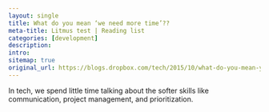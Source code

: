 ```yaml
---
layout: single
title: What do you mean ‘we need more time’??
meta-title: Litmus test | Reading list
categories: [development]
description: 
intro: 
sitemap: true
original_url: https://blogs.dropbox.com/tech/2015/10/what-do-you-mean-you-need-more-time/
---
```


In tech, we spend little time talking about the softer skills like communication, project management, and prioritization.